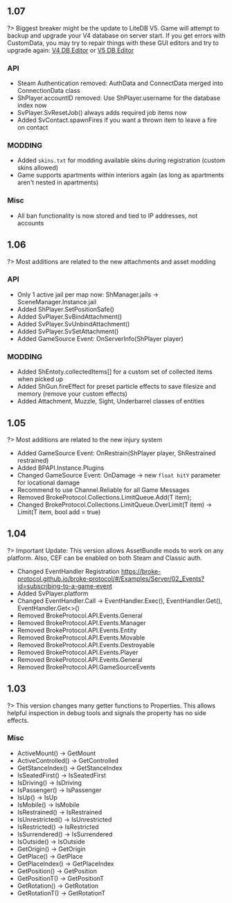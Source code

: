 ## 1.07
?> Biggest breaker might be the update to LiteDB V5. Game will attempt to backup and upgrade your V4 database on server start. If you get errors with CustomData, you may try to repair things with these GUI editors and try to upgrade again: [V4 DB Editor](https://github.com/julianpaulozzi/LiteDbExplorer) or [V5 DB Editor](https://github.com/mbdavid/LiteDB.Studio)

### API
- Steam Authentication removed: AuthData and ConnectData merged into ConnectionData class
- ShPlayer.accountID removed: Use ShPlayer.username for the database index now
- SvPlayer.SvResetJob() always adds required job items now
- Added SvContact.spawnFires if you want a thrown item to leave a fire on contact

### MODDING
- Added `skins.txt` for modding available skins during registration (custom skins allowed)
- Game supports apartments within interiors again (as long as apartments aren't nested in apartments)

### Misc
- All ban functionality is now stored and tied to IP addresses, not accounts

## 1.06
?> Most additions are related to the new attachments and asset modding

### API
- Only 1 active jail per map now: ShManager.jails -> SceneManager.Instance.jail
- Added ShPlayer.SetPositionSafe()
- Added SvPlayer.SvBindAttachment()
- Added SvPlayer.SvUnbindAttachment()
- Added SvPlayer.SvSetAttachment()
- Added GameSource Event: OnServerInfo(ShPlayer player)

### MODDING
- Added ShEntoty.collectedItems[] for a custom set of collected items when picked up
- Added ShGun.fireEffect for preset particle effects to save filesize and memory (remove your custom effects)
- Added Attachment, Muzzle, Sight, Underbarrel classes of entities

## 1.05
?> Most additions are related to the new injury system

- Added GameSource Event: OnRestrain(ShPlayer player, ShRestrained restrained)
- Added BPAPI.Instance.Plugins
- Changed GameSource Event: OnDamage -> new `float hitY` parameter for locational damage
- Recommend to use Channel.Reliable for all Game Messages 
- Removed BrokeProtocol.Collections.LimitQueue.Add(T item);
- Changed BrokeProtocol.Collections.LimitQueue.OverLimit(T item) -> Limit(T item, bool add = true)

## 1.04
?> Important Update: This version allows AssetBundle mods to work on any platform. Also, CEF can be enabled on both Steam and Classic auth.

- Changed EventHandler Registration https://broke-protocol.github.io/broke-protocol/#/Examples/Server/02_Events?id=subscribing-to-a-game-event
- Added SvPlayer.platform
- Changed EventHandler.Call -> EventHandler.Exec(), EventHandler.Get(), EventHandler.Get<>()
- Removed BrokeProtocol.API.Events.General
- Removed BrokeProtocol.API.Events.Manager
- Removed BrokeProtocol.API.Events.Entity
- Removed BrokeProtocol.API.Events.Movable
- Removed BrokeProtocol.API.Events.Destroyable
- Removed BrokeProtocol.API.Events.Player
- Removed BrokeProtocol.API.Events.General
- Removed BrokeProtocol.API.GameSourceEvents

## 1.03
?> This version changes many getter functions to Properties. This allows helpful inspection in debug tools and signals the property has no side effects.

### Misc
- ActiveMount() -> GetMount
- ActiveControlled() -> GetControlled
- GetStanceIndex() -> GetStanceIndex
- IsSeatedFirst() -> IsSeatedFirst
- IsDriving() -> IsDriving
- IsPassenger() -> IsPassenger
- IsUp() -> IsUp
- IsMobile() -> IsMobile
- IsRestrained() -> IsRestrained
- IsUnrestricted() -> IsUnrestricted
- IsRestricted() -> IsRestricted
- IsSurrendered() -> IsSurrendered
- IsOutside() -> IsOutside
- GetOrigin() -> GetOrigin
- GetPlace() -> GetPlace
- GetPlaceIndex() -> GetPlaceIndex
- GetPosition() -> GetPosition
- GetPositionT() -> GetPositionT
- GetRotation() -> GetRotation
- GetRotationT() -> GetRotationT

